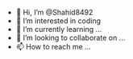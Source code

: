 - 👋 Hi, I’m @Shahid8492
- 👀 I’m interested in coding
- 🌱 I’m currently learning ...
- 💞️ I’m looking to collaborate on ...
- 📫 How to reach me ...

<!---
Shahid8492/Shahid8492 is a ✨ special ✨ repository because its `README.md` (this file) appears on your GitHub profile.
You can click the Preview link to take a look at your changes.
--->
